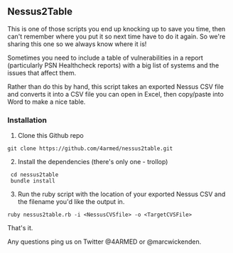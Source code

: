 ## Nessus2Table

This is one of those scripts you end up knocking up to save you time, then can't remember where you put it so next time have to do it again. So we're sharing this one so we always know where it is!

Sometimes you need to include a table of vulnerabilities in a report (particularly PSN Healthcheck reports) with a big list of systems and the issues that affect them.

Rather than do this by hand, this script takes an exported Nessus CSV file and converts it into a CSV file you can open in Excel, then copy/paste into Word to make a nice table.

### Installation

1. Clone this Github repo

```ShellSession
git clone https://github.com/4armed/nessus2table.git
```

2. Install the dependencies (there's only one - trollop)

```ShellSession
 cd nessus2table
 bundle install
 ```

3. Run the ruby script with the location of your exported Nessus CSV and the filename you'd like the output in.

```ShellSession
ruby nessus2table.rb -i <NessusCVSfile> -o <TargetCVSFile>
```


That's it.

Any questions ping us on Twitter @4ARMED or @marcwickenden.
